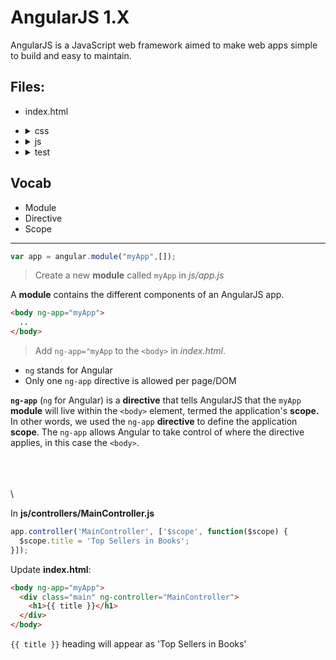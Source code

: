 # AngularJS 1.X

AngularJS is a JavaScript web framework aimed to make web apps simple to build and easy to maintain.

## Files:
- index.html  
- <details>
  <summary>css</summary>
  
  - main.css
  </details>
- <details>
  <summary>js</summary>
  
  - app.js
  - <details>
     <summary>controllers</summary>
     
    - MainController.js
    </details>  
  - <details>
     <summary>shared</summary>
     
    - angular-mocks.js
    - angular-route.min.js
    - angular.min.js
    </details>
  </details>
- <details>
  <summary>test</summary>
  
  - test.js
  </details>


## Vocab

- Module
- Directive
- Scope

---


```javascript
var app = angular.module("myApp",[]);
```
>Create a new **module** called `myApp` in _js/app.js_

A **module** contains the different components of an AngularJS app.

```html
<body ng-app="myApp">  
  ..
</body>
```
>Add `ng-app="myApp` to the `<body>` in _index.html_.  

- `ng` stands for Angular
- Only one `ng-app` directive is allowed per page/DOM

**`ng-app`** (`ng` for Angular) is a **directive** that tells AngularJS that the `myApp` **module** will live within the `<body>` element, termed the application's **scope.** In other words, we used the `ng-app` **directive** to define the application **scope**. The `ng-app` allows Angular to take control of where the directive applies, in this case the `<body>`.






\
\
\
\


In **js/controllers/MainController.js**

```javascript
app.controller('MainController', ['$scope', function($scope) { 
  $scope.title = 'Top Sellers in Books'; 
}]);
```

Update **index.html**:

```html
<body ng-app="myApp">  
  <div class="main" ng-controller="MainController">
    <h1>{{ title }}</h1>
  </div>
</body>
```

```{{ title }}``` heading will appear as 'Top Sellers in Books'

